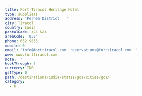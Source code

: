 ```yaml
---
title: Fort Tiracol Heritage Hotel
type: suppliers
address: 'Pernem District   '
city: Tiracol
country: India
postalCode: 403 524
areaCode: '832'
phone: 652 9653
mobile: 0
email: 'info@forttiracol.com  reservations@forttiracol.com  '
www: www.forttiracol.com
note: ''
bookThrough: 0
currency: INR
gstType: 0
path: /destinations/india/states/goa/cities/goa/
category:
  - H
---
```


